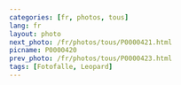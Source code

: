 ```yaml
---
categories: [fr, photos, tous]
lang: fr
layout: photo
next_photo: /fr/photos/tous/P0000421.html
picname: P0000420
prev_photo: /fr/photos/tous/P0000423.html
tags: [Fotofalle, Leopard]
---
```

